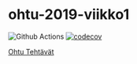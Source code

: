 # ohtu-2019-viikko1

![Github Actions](https://github.com/EgoTastic/ohtu-2021-viikko1/workflows/Java%20CI%20with%20Gradle/badge.svg)
[![codecov](https://codecov.io/gh/EgoTastic/ohtu-2021-viikko1/branch/main/graph/badge.svg?token=HY5VU0I0NG)](https://codecov.io/gh/EgoTastic/ohtu-2021-viikko1)  
  
[Ohtu Tehtävät](https://github.com/EgoTastic/ohtu-tehtavat)

